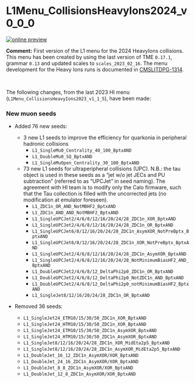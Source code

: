 # L1Menu_CollisionsHeavyIons2024_v0_0_0

[![online preview](https://img.shields.io/badge/Online%20preview-click%20here-blue)](https://htmlpreview.github.io/?https://github.com/cms-l1-dpg/L1MenuRun3/blob/master/development/L1Menu_CollisionsHeavyIons2024_v0_0_0/L1Menu_CollisionsHeavyIons2024_v0_0_0.html)

**Comment:** 
First version of the L1 menu for the 2024 HeavyIons collisions.
This menu has been created by using the last version of TME `0.17.1`, grammar `0.13` and updated scales to `scales_2023_02_16`.
The menu development for the Heavy Ions runs is documented in [CMSLITDPG-1314](https://its.cern.ch/jira/browse/CMSLITDPG-1314).

<br/>

The following changes, from the last 2023 HI menu (`L1Menu_CollisionsHeavyIons2023_v1_1_5`), have been made:

### New muon seeds
   - Added 76 new seeds:
      - 3 new L1 seeds to improve the efficiency for quarkonia in peripheral hadronic collisions
          - `L1_SingleMu0_Centrality_40_100_BptxAND` 
          - `L1_DoubleMu0_SQ_BptxAND` 
          - `L1_SingleMuOpen_Centrality_30_100_BptxAND` 
      - 73 new L1 seeds for ultraperipheral collisions (UPC). N.B.: the tau object is used in these seeds as a “jet w/o jet JECs and PU subtraction” (referred to as “UPCJet” in seed naming). The agreement with HI team is to modify only the Calo firmware, such that the Tau collection is filled with the uncorrected jets (no modification at emulator foreseen).
          - `L1_ZDC1n_OR_AND_NotMBHF2_BptxAND` 
          - `L1_ZDC1n_AND_AND_NotMBHF2_BptxAND`     
          - `L1_SingleUPCJet2/4/6/8/12/16/20/24/28_ZDC1n_XOR_BptxAND`
          - `L1_SingleUPCJet2/4/6/8/12/16/20/24/28_ZDC1n_OR_BptxAND` 
          - `L1_SingleUPCJet6/8/12/16/20/24/28_ZDC1n_AsymXOR_NotPreBptx_BptxAND`
          - `L1_SingleUPCJet6/8/12/16/20/24/28_ZDC1n_XOR_NotPreBptx_BptxAND`
          - `L1_SingleUPCJet2/4/6/8/12/16/20/24/28_ZDC1n_AsymXOR_BptxAND`
          - `L1_SingleUPCJet2/4/6/8/12/16/20/24/28_NotMinimumBiasHF2_AND_BptxAND`
          - `L1_DoubleUPCJet2/4/6/8/12_DeltaPhi2p0_ZDC1n_OR_BptxAND`
          - `L1_DoubleUPCJet2/4/6/8/12_DeltaPhi2p0_NotZDC1n_AND_BptxAND`
          - `L1_DoubleUPCJet2/4/6/8/12_DeltaPhi2p0_notMinimumBiasHF2_BptxAND`
          - `L1_SingleJet8/12/16/20/24/28_ZDC1n_OR_BptxAND`
            
   - Removed 36 seeds:
      - `L1_SingleJet24_ETM10/15/30/50_ZDC1n_XOR_BptxAND`
      - `L1_SingleJet24_HTM10/15/30/50_ZDC1n_XOR_BptxAND`
      - `L1_SingleJet24_ETM10/15/30/50_ZDC1n_AsymXOR_BptxAND`
      - `L1_SingleJet24_HTM10/15/30/50_ZDC1n_AsymXOR_BptxAND`
      - `L1_SingleJet8/12/16/20/24/28_ZDC1n_XOR_MidEta2p5_BptxAND`
      - `L1_SingleJet8/12/16/20/24/28_ZDC1n_AsymXOR_MidEta2p5_BptxAND`
      - `L1_DoubleJet_16_12_ZDC1n_AsymXOR/XOR_BptxAND`
      - `L1_DoubleJet_24_16_ZDC1n_AsymXOR/XOR_BptxAND`
      - `L1_DoubleJet_8_8_ZDC1n_AsymXOR/XOR_BptxAND`
      - `L1_DoubleJet_12_8_ZDC1n_AsymXOR/XOR_BptxAND`
   

